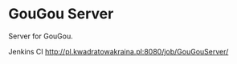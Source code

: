 GouGou Server
======

Server for GouGou.

Jenkins CI
http://pl.kwadratowakraina.pl:8080/job/GouGouServer/